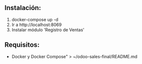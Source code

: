 ## Instalación:

1. docker-compose up -d
2. Ir a http://localhost:8069
3. Instalar módulo 'Registro de Ventas'

## Requisitos:

- Docker y Docker Compose" > ~/odoo-sales-final/README.md